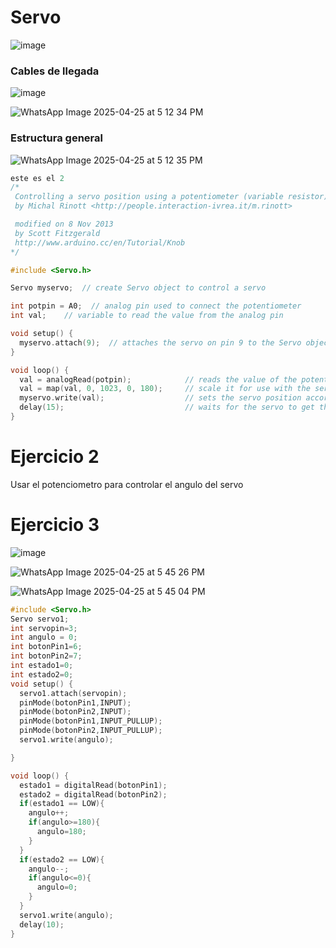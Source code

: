 # Servo

![image](https://github.com/user-attachments/assets/43437e21-a99c-4826-a6b7-138c996b1e10)

### Cables de llegada

![image](https://github.com/user-attachments/assets/81ffaa0a-f2aa-4699-b761-57795aaa3af0)

![WhatsApp Image 2025-04-25 at 5 12 34 PM](https://github.com/user-attachments/assets/552ed50f-7c63-4d83-9145-e2e000414e90)

### Estructura general
![WhatsApp Image 2025-04-25 at 5 12 35 PM](https://github.com/user-attachments/assets/344008ec-ce98-41d2-95ed-b73ebab8cb83)

```cpp
este es el 2
/*
 Controlling a servo position using a potentiometer (variable resistor)
 by Michal Rinott <http://people.interaction-ivrea.it/m.rinott>

 modified on 8 Nov 2013
 by Scott Fitzgerald
 http://www.arduino.cc/en/Tutorial/Knob
*/

#include <Servo.h>

Servo myservo;  // create Servo object to control a servo

int potpin = A0;  // analog pin used to connect the potentiometer
int val;    // variable to read the value from the analog pin

void setup() {
  myservo.attach(9);  // attaches the servo on pin 9 to the Servo object
}

void loop() {
  val = analogRead(potpin);            // reads the value of the potentiometer (value between 0 and 1023)
  val = map(val, 0, 1023, 0, 180);     // scale it for use with the servo (value between 0 and 180)
  myservo.write(val);                  // sets the servo position according to the scaled value
  delay(15);                           // waits for the servo to get there
}
```
# Ejercicio 2
Usar el potenciometro para controlar el angulo del servo

# Ejercicio 3
![image](https://github.com/user-attachments/assets/bf6b7cf5-f01b-4fc8-9d8d-5c27e07313b3)

![WhatsApp Image 2025-04-25 at 5 45 26 PM](https://github.com/user-attachments/assets/e3f0c4fc-5000-4ed3-bd06-d4daa518119e)

![WhatsApp Image 2025-04-25 at 5 45 04 PM](https://github.com/user-attachments/assets/fd2a625c-288b-4c59-96a4-56882aa25349)


```cpp
#include <Servo.h>
Servo servo1;
int servopin=3;
int angulo = 0;
int botonPin1=6;
int botonPin2=7;
int estado1=0;
int estado2=0;
void setup() {
  servo1.attach(servopin);
  pinMode(botonPin1,INPUT);
  pinMode(botonPin2,INPUT);
  pinMode(botonPin1,INPUT_PULLUP);
  pinMode(botonPin2,INPUT_PULLUP);
  servo1.write(angulo);

}

void loop() {
  estado1 = digitalRead(botonPin1);
  estado2 = digitalRead(botonPin2);
  if(estado1 == LOW){
    angulo++;
    if(angulo>=180){
      angulo=180;
    }
  } 
  if(estado2 == LOW){
    angulo--;
    if(angulo<=0){
      angulo=0;
    }
  } 
  servo1.write(angulo);
  delay(10);
}
```
